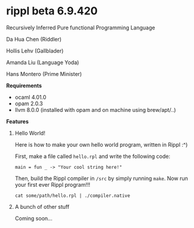 # rippl beta 6.9.420

Recursively Inferred Pure functional Programming Language

Da Hua Chen (Riddler)

Hollis Lehv (Gallblader)

Amanda Liu (Language Yoda)

Hans Montero (Prime Minister)

**Requirements**

- ocaml 4.01.0
- opam 2.0.3
- llvm 8.0.0 (installed with opam and on machine using brew/apt/..)

**Features**
1. Hello World!

   Here is how to make your own hello world program, written in Rippl :^)
   
   First, make a file called `hello.rpl` and write the following code:
   ```
   main = fun _ -> "Your cool string here!"
   ```
   Then, build the Rippl compiler in `/src` by simply running `make`.
   Now run your first ever Rippl program!!!
   ```
   cat some/path/hello.rpl | ./compiler.native 
   ```
2. A bunch of other stuff

   Coming soon...






